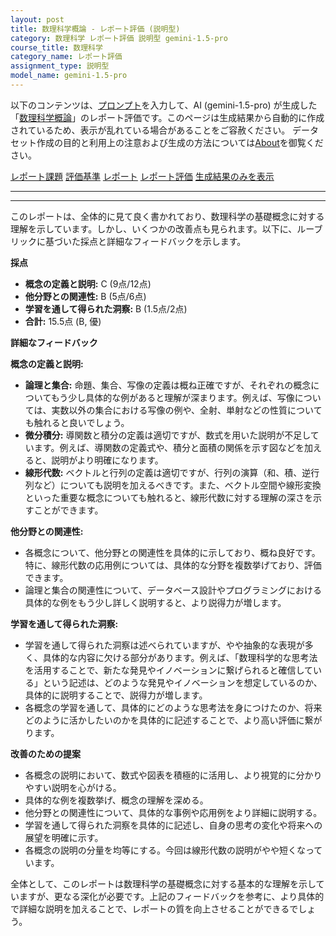 ```yaml
---
layout: post
title: 数理科学概論 - レポート評価 (説明型)
category: 数理科学 レポート評価 説明型 gemini-1.5-pro
course_title: 数理科学
category_name: レポート評価
assignment_type: 説明型
model_name: gemini-1.5-pro
---
```


以下のコンテンツは、[プロンプト](http://127.0.0.1:8000/generated/数理科学/gemini-1.5-pro/prompt_レポート評価-説明型.md)を入力して、AI (gemini-1.5-pro) が生成した「[数理科学概論](/contents/数理科学/)」のレポート評価です。このページは生成結果から自動的に作成されているため、表示が乱れている場合があることをご容赦ください。
データセット作成の目的と利用上の注意および生成の方法については[About](/About)を御覧ください。

[レポート課題](../レポート課題-説明型)
[評価基準](../評価基準-説明型)
[レポート](../レポート-説明型)
[レポート評価](../レポート評価-説明型)
[生成結果のみを表示](http://127.0.0.1:8000/generated/数理科学/gemini-1.5-pro/レポート評価-説明型.md)
  

***
***
  
このレポートは、全体的に見て良く書かれており、数理科学の基礎概念に対する理解を示しています。しかし、いくつかの改善点も見られます。以下に、ルーブリックに基づいた採点と詳細なフィードバックを示します。

**採点**

* **概念の定義と説明:**  C (9点/12点)
* **他分野との関連性:** B (5点/6点)
* **学習を通して得られた洞察:** B (1.5点/2点)
* **合計:** 15.5点 (B, 優)

**詳細なフィードバック**

**概念の定義と説明:**

* **論理と集合:** 命題、集合、写像の定義は概ね正確ですが、それぞれの概念についてもう少し具体的な例があると理解が深まります。例えば、写像については、実数以外の集合における写像の例や、全射、単射などの性質についても触れると良いでしょう。
* **微分積分:** 導関数と積分の定義は適切ですが、数式を用いた説明が不足しています。例えば、導関数の定義式や、積分と面積の関係を示す図などを加えると、説明がより明確になります。
* **線形代数:** ベクトルと行列の定義は適切ですが、行列の演算（和、積、逆行列など）についても説明を加えるべきです。また、ベクトル空間や線形変換といった重要な概念についても触れると、線形代数に対する理解の深さを示すことができます。


**他分野との関連性:**

* 各概念について、他分野との関連性を具体的に示しており、概ね良好です。特に、線形代数の応用例については、具体的な分野を複数挙げており、評価できます。
* 論理と集合の関連性について、データベース設計やプログラミングにおける具体的な例をもう少し詳しく説明すると、より説得力が増します。


**学習を通して得られた洞察:**

* 学習を通して得られた洞察は述べられていますが、やや抽象的な表現が多く、具体的な内容に欠ける部分があります。例えば、「数理科学的な思考法を活用することで、新たな発見やイノベーションに繋げられると確信している」という記述は、どのような発見やイノベーションを想定しているのか、具体的に説明することで、説得力が増します。
* 各概念の学習を通して、具体的にどのような思考法を身につけたのか、将来どのように活かしたいのかを具体的に記述することで、より高い評価に繋がります。


**改善のための提案**

* 各概念の説明において、数式や図表を積極的に活用し、より視覚的に分かりやすい説明を心がける。
* 具体的な例を複数挙げ、概念の理解を深める。
* 他分野との関連性について、具体的な事例や応用例をより詳細に説明する。
* 学習を通して得られた洞察を具体的に記述し、自身の思考の変化や将来への展望を明確に示す。
* 各概念の説明の分量を均等にする。今回は線形代数の説明がやや短くなっています。


全体として、このレポートは数理科学の基礎概念に対する基本的な理解を示していますが、更なる深化が必要です。上記のフィードバックを参考に、より具体的で詳細な説明を加えることで、レポートの質を向上させることができるでしょう。
